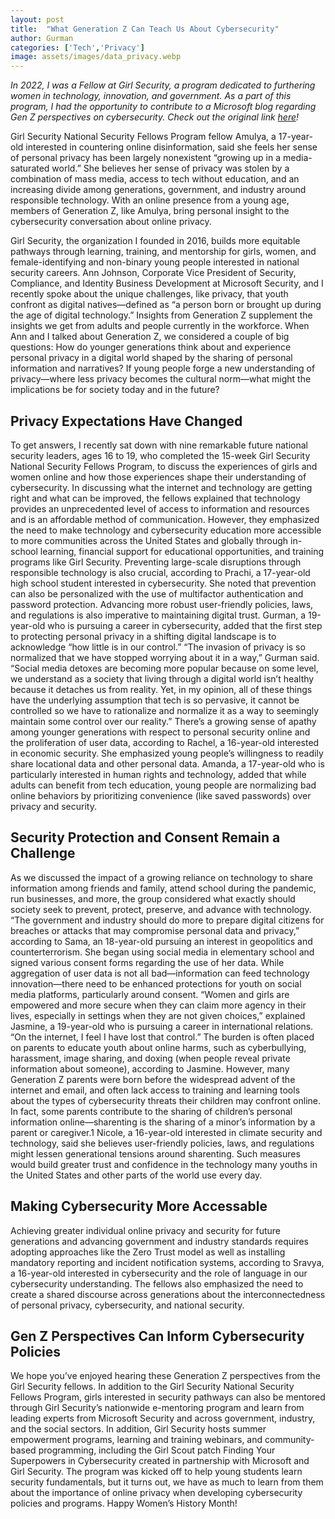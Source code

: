 ```yaml
---
layout: post
title:  "What Generation Z Can Teach Us About Cybersecurity"
author: Gurman
categories: ['Tech','Privacy']
image: assets/images/data_privacy.webp
---
```


*In 2022, I was a Fellow at Girl Security, a program dedicated to furthering women in technology, innovation, and government. As a part of this program, I had the opportunity to contribute to a Microsoft blog regarding Gen Z perspectives on cybersecurity. Check out the original link [here](https://www.microsoft.com/en-us/security/blog/2022/03/15/what-generation-z-can-teach-us-about-cybersecurity/)!*


Girl Security National Security Fellows Program fellow Amulya, a 17-year-old interested in countering online disinformation, said she feels her sense of personal privacy has been largely nonexistent “growing up in a media-saturated world.” She believes her sense of privacy was stolen by a combination of mass media, access to tech without education, and an increasing divide among generations, government, and industry around responsible technology. With an online presence from a young age, members of Generation Z, like Amulya, bring personal insight to the cybersecurity conversation about online privacy.

Girl Security, the organization I founded in 2016, builds more equitable pathways through learning, training, and mentorship for girls, women, and female-identifying and non-binary young people interested in national security careers. Ann Johnson, Corporate Vice President of Security, Compliance, and Identity Business Development at Microsoft Security, and I recently spoke about the unique challenges, like privacy, that youth confront as digital natives—defined as “a person born or brought up during the age of digital technology.”
Insights from Generation Z supplement the insights we get from adults and people currently in the workforce.  When Ann and I talked about Generation Z, we considered a couple of big questions: 
How do younger generations think about and experience personal privacy in a digital world shaped by the sharing of personal information and narratives? 
If young people forge a new understanding of privacy—where less privacy becomes the cultural norm—what might the implications be for society today and in the future? 

## Privacy Expectations Have Changed

To get answers, I recently sat down with nine remarkable future national security leaders, ages 16 to 19, who completed the 15-week Girl Security National Security Fellows Program, to discuss the experiences of girls and women online and how those experiences shape their understanding of cybersecurity.
In discussing what the internet and technology are getting right and what can be improved, the fellows explained that technology provides an unprecedented level of access to information and resources and is an affordable method of communication. However, they emphasized the need to make technology and cybersecurity education more accessible to more communities across the United States and globally through in-school learning, financial support for educational opportunities, and training programs like Girl Security.
Preventing large-scale disruptions through responsible technology is also crucial, according to Prachi, a 17-year-old high school student interested in cybersecurity. She noted that prevention can also be personalized with the use of multifactor authentication and password protection. Advancing more robust user-friendly policies, laws, and regulations is also imperative to maintaining digital trust.
Gurman, a 19-year-old who is pursuing a career in cybersecurity, added that the first step to protecting personal privacy in a shifting digital landscape is to acknowledge “how little is in our control.”
“The invasion of privacy is so normalized that we have stopped worrying about it in a way,” Gurman said. “Social media detoxes are becoming more popular because on some level, we understand as a society that living through a digital world isn’t healthy because it detaches us from reality. Yet, in my opinion, all of these things have the underlying assumption that tech is so pervasive, it cannot be controlled so we have to rationalize and normalize it as a way to seemingly maintain some control over our reality.” 
There’s a growing sense of apathy among younger generations with respect to personal security online and the proliferation of user data, according to Rachel, a 16-year-old interested in economic security. She emphasized young people’s willingness to readily share locational data and other personal data.
Amanda, a 17-year-old who is particularly interested in human rights and technology, added that while adults can benefit from tech education, young people are normalizing bad online behaviors by prioritizing convenience (like saved passwords) over privacy and security.

## Security Protection and Consent Remain a Challenge

As we discussed the impact of a growing reliance on technology to share information among friends and family, attend school during the pandemic, run businesses, and more, the group considered what exactly should society seek to prevent, protect, preserve, and advance with technology.
“The government and industry should do more to prepare digital citizens for breaches or attacks that may compromise personal data and privacy,” according to Sama, an 18-year-old pursuing an interest in geopolitics and counterterrorism. She began using social media in elementary school and signed various consent forms regarding the use of her data. While aggregation of user data is not all bad—information can feed technology innovation—there need to be enhanced protections for youth on social media platforms, particularly around consent.
“Women and girls are empowered and more secure when they can claim more agency in their lives, especially in settings when they are not given choices,” explained Jasmine, a 19-year-old who is pursuing a career in international relations. “On the internet, I feel I have lost that control.” 
The burden is often placed on parents to educate youth about online harms, such as cyberbullying, harassment, image sharing, and doxing (when people reveal private information about someone), according to Jasmine. However, many Generation Z parents were born before the widespread advent of the internet and email, and often lack access to training and learning tools about the types of cybersecurity threats their children may confront online. 
In fact, some parents contribute to the sharing of children’s personal information online—sharenting is the sharing of a minor’s information by a parent or caregiver.1 
Nicole, a 16-year-old interested in climate security and technology, said she believes user-friendly policies, laws, and regulations might lessen generational tensions around sharenting. Such measures would build greater trust and confidence in the technology many youths in the United States and other parts of the world use every day. 

## Making Cybersecurity More Accessable

Achieving greater individual online privacy and security for future generations and advancing government and industry standards requires adopting approaches like the Zero Trust model as well as installing mandatory reporting and incident notification systems, according to Sravya, a 16-year-old interested in cybersecurity and the role of language in our cybersecurity understanding. The fellows also emphasized the need to create a shared discourse across generations about the interconnectedness of personal privacy, cybersecurity, and national security. 

## Gen Z Perspectives Can Inform Cybersecurity Policies

We hope you’ve enjoyed hearing these Generation Z perspectives from the Girl Security fellows. In addition to the Girl Security National Security Fellows Program, girls interested in security pathways can also be mentored through Girl Security’s nationwide e-mentoring program and learn from leading experts from Microsoft Security and across government, industry, and the social sectors. In addition, Girl Security hosts summer empowerment programs, learning and training webinars, and community-based programming, including the Girl Scout patch Finding Your Superpowers in Cybersecurity created in partnership with Microsoft and Girl Security.
The program was kicked off to help young students learn security fundamentals, but it turns out, we have as much to learn from them about the importance of online privacy when developing cybersecurity policies and programs. Happy Women’s History Month!